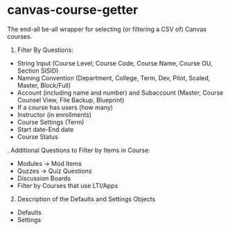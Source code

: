 # canvas-course-getter
The end-all be-all wrapper for selecting (or filtering a CSV of) Canvas courses.

1. Filter By Questions: 
  - String Input (Course Level, Course Code, Course Name, Course OU, Section SISID)
  - Naming Convention (Department, College, Term, Dev, Pilot, Scaled, Master, Block/Full)
  - Account (including name and number) and Subaccount (Master, Course Counsel View, File Backup, Blueprint)
  - If a course has users (how many)
  - Instructor (in enrollments)
  - Course Settings (Term)
  - Start date-End date
  - Course Status
  
. Additional Questions to Filter by Items in Course:
  - Modules -> Mod Items
  - Quzzes -> Quiz Questions
  - Discussion Boards
  - Filter by Courses that use LTI/Apps

2. Description of the Defaults and Settings Objects
 - Defaults
 - Settings
